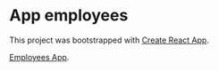 # App employees

This project was bootstrapped with [Create React App](https://github.com/facebook/create-react-app).

[Employees App](https://vladimirbelebnev.github.io/app-employees/).
